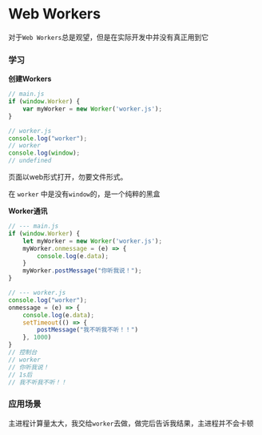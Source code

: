 # Web Workers

对于`Web Workers`总是观望，但是在实际开发中并没有真正用到它


### 学习

**创建Workers**

```js
// main.js
if (window.Worker) {
    var myWorker = new Worker('worker.js');
}

// worker.js
console.log("worker");
// worker
console.log(window);
// undefined
```

页面以web形式打开，勿要文件形式。


在 `worker` 中是没有`window`的，是一个纯粹的黑盒



**Worker通讯**

```js
// --- main.js
if (window.Worker) {
    let myWorker = new Worker('worker.js');
    myWorker.onmessage = (e) => {
        console.log(e.data);
    }
    myWorker.postMessage("你听我说！");
}

// --- worker.js
console.log("worker");
onmessage = (e) => {
    console.log(e.data);
    setTimeout(() => {
        postMessage("我不听我不听！！")
    }, 1000)
}
// 控制台
// worker
// 你听我说！
// 1s后
// 我不听我不听！！

```

### 应用场景

主进程计算量太大，我交给`worker`去做，做完后告诉我结果，主进程并不会卡顿

